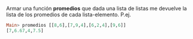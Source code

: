 Armar una función **promedios** que dada una lista de listas me devuelve la lista de los
promedios de cada lista-elemento. P.ej.

```haskell
Main> promedios [[8,6],[7,9,4],[6,2,4],[9,6]]
[7,6.67,4,7.5]
```